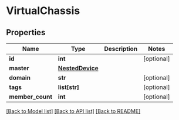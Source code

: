 # VirtualChassis

## Properties
Name | Type | Description | Notes
------------ | ------------- | ------------- | -------------
**id** | **int** |  | [optional] 
**master** | [**NestedDevice**](NestedDevice.md) |  | 
**domain** | **str** |  | [optional] 
**tags** | **list[str]** |  | [optional] 
**member_count** | **int** |  | [optional] 

[[Back to Model list]](../README.md#documentation-for-models) [[Back to API list]](../README.md#documentation-for-api-endpoints) [[Back to README]](../README.md)


